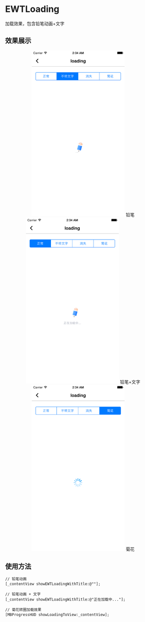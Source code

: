 # EWTLoading

加载效果，包含铅笔动画+文字

## 效果展示

<center>
<img src="./loading/loading.png" width="300"/>
铅笔
</center> 

<center>
<img src="./loading/loadingwithtitle.png" width="300"/>
铅笔+文字
</center> 

                    
<center>
<img src="./loading/loadingcircle.png" width="300" />
菊花
</center> 


## 使用方法

```
// 铅笔动画
[_contentView showEWTLoadingWithTitle:@""];

// 铅笔动画 + 文字
[_contentView showEWTLoadingWithTitle:@"正在加载中..."];

// 菊花转圈加载效果
[MBProgressHUD showLoadingToView:_contentView];

```



